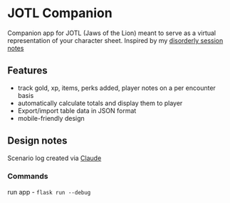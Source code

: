 # JOTL Companion
Companion app for JOTL (Jaws of the Lion) meant to serve as a virtual representation of your character sheet. Inspired by my [disorderly session notes](https://github.com/mcclellangg/PARA/blob/master/4_Resources/Gaming/JOTL/Red%20Guard%20Sheet.md)

## Features
- track gold, xp, items, perks added, player notes on a per encounter basis
- automatically calculate totals and display them to player
- Export/import table data in JSON format
- mobile-friendly design

## Design notes
Scenario log created via [Claude](https://claude.ai/public/artifacts/c78b5bc0-21f5-4b75-a5c7-38e383844d6b)

### Commands
run app - `flask run --debug`